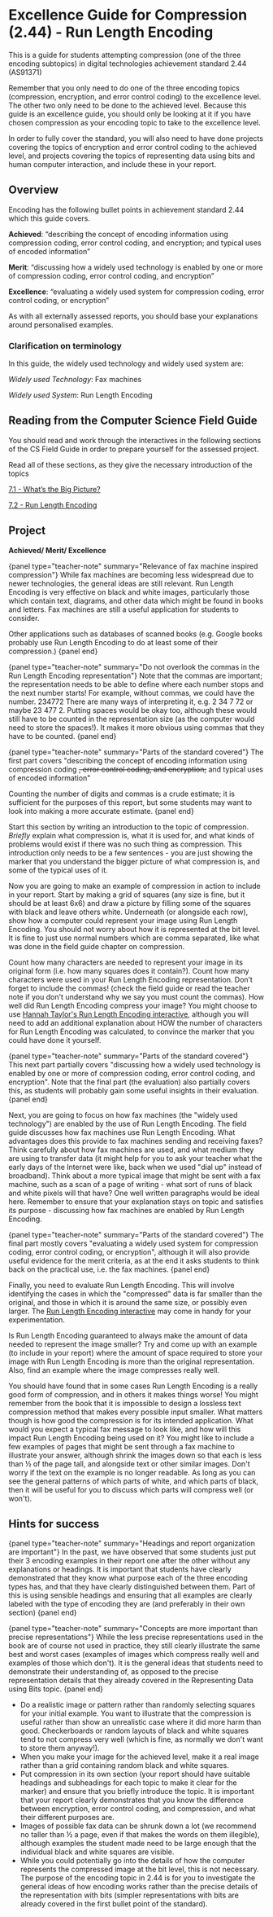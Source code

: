 # Excellence Guide for Compression (2.44) - Run Length Encoding

This is a guide for students attempting compression (one of the three encoding subtopics) in digital technologies achievement standard 2.44 (AS91371)

Remember that you only need to do one of the three encoding topics (compression, encryption, and error control coding)  to the excellence level. The other two only need to be done to the achieved level. Because this guide is an excellence guide, you should only be looking at it if you have chosen compression as your encoding topic to take to the excellence level.

In order to fully cover the standard, you will also need to have done projects covering the topics of encryption and error control coding to the achieved level, and projects covering the topics of representing data using bits and human computer interaction, and include these in your report.

## Overview

Encoding has the following bullet points in achievement standard 2.44 which this guide covers.

**Achieved**: “describing the concept of encoding information using compression coding, error control coding, and encryption; and typical uses of encoded information”

**Merit**: “discussing how a widely used technology is enabled by one or more of compression coding, error control coding, and encryption”

**Excellence**: “evaluating a widely used system for compression coding, error control coding, or encryption”

As with all externally assessed reports, you should base your explanations around personalised examples.

### Clarification on terminology

In this guide, the widely used technology and widely used system are:

*Widely used Technology*: Fax machines

*Widely used System*: Run Length Encoding


## Reading from the Computer Science Field Guide

You should read and work through the interactives in the following sections of the CS Field Guide in order to prepare yourself for the assessed project.

Read all of these sections, as they give the necessary introduction of the topics

[7.1 - What’s the Big Picture?](coding-compression.html#whats-the-big-picture)

[7.2 - Run Length Encoding](coding-compression.html#run-length-encoding)

## Project

**Achieved/ Merit/ Excellence**

{panel type="teacher-note" summary="Relevance of fax machine inspired compression"}
While fax machines are becoming less widespread due to newer technologies, the general ideas are still relevant. Run Length Encoding is very effective on black and white images, particularly those which contain text, diagrams, and other data which might be found in books and letters. Fax machines are still a useful application for students to consider.

Other applications such as databases of scanned books (e.g. Google books probably use Run Length Encoding to do at least some of their compression.)
{panel end}

{panel type="teacher-note" summary="Do not overlook the commas in the Run Length Encoding representation"}
Note that the commas are important; the representation needs to be able to define where each number stops and the next number starts! For example, without commas, we could have the number. 234772 There are many ways of interpreting it, e.g. 2 34 7 72 or maybe 23 477 2. Putting spaces would be okay too, although these would still have to be counted in the representation size (as the computer would need to store the spaces!). It makes it more obvious using commas that they have to be counted.
{panel end}

{panel type="teacher-note" summary="Parts of the standard covered"}
The first part covers "describing the concept of encoding information using compression coding ~~, error control coding, and encryption;~~ and typical uses of encoded information"

Counting the number of digits and commas is a crude estimate; it is sufficient for the purposes of this report, but some students may want to look into making a more accurate estimate.
{panel end}

Start this section by writing an introduction to the topic of compression. *Briefly* explain what compression is, what it is used for, and what kinds of problems would exist if there was no such thing as compression. This introduction only needs to be a few sentences - you are just showing the marker that you understand the bigger picture of what compression is, and some of the typical uses of it.

Now you are going to make an example of compression in action to include in your report. Start by making a grid of squares (any size is fine, but it should be at least 6x6) and draw a picture by filling some of the squares with black and leave others white. Underneath (or alongside each row), show how a computer could represent your image using Run Length Encoding. You should not worry about how it is represented at the bit level. It is fine to just use normal numbers which are comma separated, like what was done in the field guide chapter on compression.

Count how many characters are needed to represent your image in its original form (i.e. how many squares does it contain?). Count how many characters were used in your Run Length Encoding representation. Don’t forget to include the commas! (check the field guide or read the teacher note if you don't understand why we say you must count the commas). How well did Run Length Encoding compress your image? You might choose to use [Hannah Taylor's Run Length Encoding interactive](http://taylormade.io/run-length-encoding.html), although you will need to add an additional explanation about HOW the number of characters for Run Length Encoding was calculated, to convince the marker that you could have done it yourself.

{panel type="teacher-note" summary="Parts of the standard covered"}
This next part partially covers "discussing how a widely used technology is enabled by one or more of compression coding, error control coding, and encryption". Note that the final part (the evaluation) also partially covers this, as students will probably gain some useful insights in their evaluation.
{panel end}

Next, you are going to focus on how fax machines (the "widely used technology") are enabled by the use of Run Length Encoding. The field guide discusses how fax machines use Run Length Encoding. What advantages does this provide to fax machines sending and receiving faxes? Think carefully about how fax machines are used, and what medium they are using to transfer data (it might help for you to ask your teacher what the early days of the Internet were like, back when we used "dial up" instead of broadband). Think about a more typical image that might be sent with a fax machine, such as a scan of a page of writing - what sort of runs of black and white pixels will that have? One well written paragraphs would be ideal here. Remember to ensure that your explanation stays on topic and satisfies its purpose - discussing how fax machines are enabled by Run Length Encoding.

{panel type="teacher-note" summary="Parts of the standard covered"}
The final part mostly covers "evaluating a widely used system for compression coding, error control coding, or encryption", although it will also provide useful evidence for the merit criteria, as at the end it asks students to think back on the practical use, i.e. the fax machines.
{panel end}

Finally, you need to evaluate Run Length Encoding. This will involve identifying the cases in which the "compressed" data is far smaller than the original, and those in which it is around the same size, or possibly even larger. The [Run Length Encoding interactive](http://taylormade.io/run-length-encoding.html) may come in handy for your experimentation.

Is Run Length Encoding guaranteed to always make the amount of data needed to represent the image smaller? Try and come up with an example (to include in your report) where the amount of space required to store your image with Run Length Encoding is more than the original representation. Also, find an example where the image compresses really well.

You should have found that in some cases Run Length Encoding is a really good form of compression, and in others it makes things worse! You might remember from the book that it is impossible to design a lossless text compression method that makes every possible input smaller. What matters though is how good the compression is for its intended application. What would you expect a typical fax message to look like, and how will this impact Run Length Encoding being used on it? You might like to include a few examples of pages that might be sent through a fax machine to illustrate your answer, although shrink the images down so that each is less than ½ of the page tall, and alongside text or other similar images. Don't worry if the text on the example is no longer readable. As long as you can see the general patterns of which parts of white, and which parts of black, then it will be useful for you to discuss which parts will compress well (or won't).

## Hints for success

{panel type="teacher-note" summary="Headings and report organization are important"}
In the past, we have observed that some students just put their 3 encoding examples in their report one after the other without any explanations or headings. It is important that students have clearly demonstrated that they know what purpose each of the three encoding types has, and that they have clearly distinguished between them. Part of this is using sensible headings and ensuring that all examples are clearly labeled with the type of encoding they are (and preferably in their own section)
{panel end}

{panel type="teacher-note" summary="Concepts are more important than precise representations"}
While the less precise representations used in the book are of course not used in practice, they still clearly illustrate the same best and worst cases (examples of images which compress really well and examples of those which don't). It is the general ideas that students need to demonstrate their understanding of, as opposed to the precise representation details that they already covered in the Representing Data using Bits topic.
{panel end}

- Do a realistic image or pattern rather than randomly selecting squares for your initial example. You want to illustrate that the compression is useful rather than show an unrealistic case where it did more harm than good. Checkerboards or random layouts of black and white squares tend to not compress very well (which is fine, as normally we don't want to store them anyway!).
- When you make your image for the achieved level, make it a real image rather than a grid containing random black and white squares.
- Put compression in its own section (your report should have suitable headings and subheadings for each topic to make it clear for the marker) and ensure that you briefly introduce the topic. It is important that your report clearly demonstrates that you know the difference between encryption, error control coding, and compression, and what their different purposes are.
- Images of possible fax data can be shrunk down a lot (we recommend no taller than ½ a page, even if that makes the words on them illegible), although examples the student made need to be large enough that the individual black and white squares are visible.
- While you could potentially go into the details of how the computer represents the compressed image at the bit level, this is not necessary. The purpose of the encoding topic in 2.44 is for you to investigate the general ideas of how encoding works rather than the precise details of the representation with bits (simpler representations with bits are already covered in the first bullet point of the standard).
